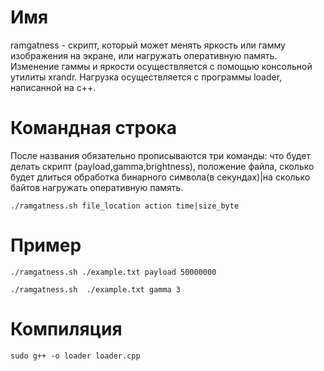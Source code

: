 # Имя 
ramgatness - скрипт, который может менять яркость или гамму изображения на экране, или нагружать оперативную память. Изменение гаммы и яркости осуществляется с помощью консольной утилиты xrandr. Нагрузка осуществляется с программы loader, написанной на c++.

# Командная строка
После названия обязательно прописываются три команды: что будет делать скрипт (payload,gamma,brightness), положение файла, сколько будет длиться обработка бинарного символа(в секундах)|на сколько байтов нагружать оперативную память.

`./ramgatness.sh file_location action time|size_byte`

# Пример
`./ramgatness.sh ./example.txt payload 50000000`

`./ramgatness.sh  ./example.txt gamma 3`


# Компиляция
`sudo g++ -o loader loader.cpp`


